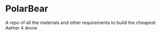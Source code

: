 # PolarBear
A repo of all the materials and other requirements to build the cheapest Aether 4 drone
